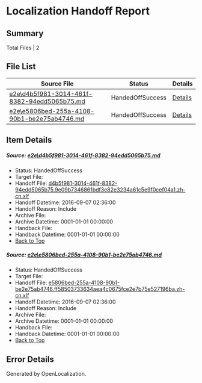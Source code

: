 # <a name='report-top'></a> Localization Handoff Report

## Summary
 Total Files | 2

## File List
 Source File | Status | Details 
 ----------- | ------ | ------- 
 [e2e\d4b5f981-3014-461f-8382-94edd5065b75.md](https://github.com/OpenLocalizationTestOrg/ol-test0/blob/6c4fad52f1291fb3b0ca068fe08205fab7edd4e7/e2e/d4b5f981-3014-461f-8382-94edd5065b75.md) | HandedOffSuccess | [Details](#f172898a2b63f246b388a55bc0a16afa88e808c11)
 [e2e\e5806bed-255a-4108-90b1-be2e75ab4746.md](https://github.com/OpenLocalizationTestOrg/ol-test0/blob/6c4fad52f1291fb3b0ca068fe08205fab7edd4e7/e2e/e5806bed-255a-4108-90b1-be2e75ab4746.md) | HandedOffSuccess | [Details](#ed6bbbd0de690d0f5797ddf27c6a26ea6d6cf01b2)

## Item Details
##### <a name='f172898a2b63f246b388a55bc0a16afa88e808c11'></a> Source: [e2e\d4b5f981-3014-461f-8382-94edd5065b75.md](https://github.com/OpenLocalizationTestOrg/ol-test0/blob/6c4fad52f1291fb3b0ca068fe08205fab7edd4e7/e2e/d4b5f981-3014-461f-8382-94edd5065b75.md)
* Status: HandedOffSuccess
* Target File: 
* Handoff File: [d4b5f981-3014-461f-8382-94edd5065b75.9e09b7346861bdf3e82e3234a61c5e9f0cef04a1.zh-cn.xlf](https://github.com/OpenLocalizationTestOrg/ol-test0-handoff/blob/9edf0d6f4996c349c437ce94e3618550c17dd103/ol-handoff/OpenLocalizationTestOrg/ol-test0-zhcn/ci/high/d4b5f981-3014-461f-8382-94edd5065b75.9e09b7346861bdf3e82e3234a61c5e9f0cef04a1.zh-cn.xlf)
* Handoff Datetime: 2016-09-07 02:36:00
* Handoff Reason: Include
* Archive File: 
* Archive Datetime: 0001-01-01 00:00:00
* Handback File: 
* Handback Datetime: 0001-01-01 00:00:00
* [Back to Top](#report-top)

##### <a name='ed6bbbd0de690d0f5797ddf27c6a26ea6d6cf01b2'></a> Source: [e2e\e5806bed-255a-4108-90b1-be2e75ab4746.md](https://github.com/OpenLocalizationTestOrg/ol-test0/blob/6c4fad52f1291fb3b0ca068fe08205fab7edd4e7/e2e/e5806bed-255a-4108-90b1-be2e75ab4746.md)
* Status: HandedOffSuccess
* Target File: 
* Handoff File: [e5806bed-255a-4108-90b1-be2e75ab4746.ff58503733634aea4c0675fce2e7b75e527196ba.zh-cn.xlf](https://github.com/OpenLocalizationTestOrg/ol-test0-handoff/blob/9edf0d6f4996c349c437ce94e3618550c17dd103/ol-handoff/OpenLocalizationTestOrg/ol-test0-zhcn/ci/high/e5806bed-255a-4108-90b1-be2e75ab4746.ff58503733634aea4c0675fce2e7b75e527196ba.zh-cn.xlf)
* Handoff Datetime: 2016-09-07 02:36:00
* Handoff Reason: Include
* Archive File: 
* Archive Datetime: 0001-01-01 00:00:00
* Handback File: 
* Handback Datetime: 0001-01-01 00:00:00
* [Back to Top](#report-top)


## Error Details

Generated by OpenLocalization.
